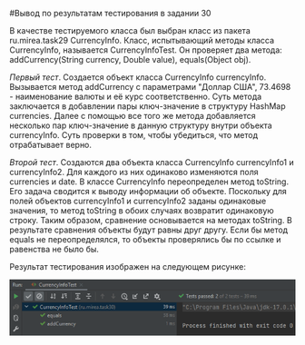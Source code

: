 #Вывод по результатам тестирования в задании 30

В качестве тестируемого класса был выбран класс из пакета ru.mirea.task29 CurrencyInfo. Класс, испытывающий методы класса CurrencyInfo, называется CurrencyInfoTest. Он проверяет два метода: addCurrency(String currency, Double value), equals(Object obj). 

*Первый тест*. Создается объект класса CurrencyInfo currencyInfo. Вызывается метод addCurrency с параметрами "Доллар США", 73.4698 - наименование валюты и её курс соответственно. Суть метода заключается в добавлении пары ключ-значение в структуру HashMap currencies. Далее с помощью все того же метода добавляется несколько пар ключ-значение в данную структуру внутри объекта currencyInfo. Суть проверки в том, чтобы убедиться, что метод отрабатывает верно.

*Второй тест*. Создаются два объекта класса CurrencyInfo currencyInfo1 и currencyInfo2. Для каждого из них одинаково изменяются поля currencies и date. В классе CurrencyInfo переопределен метод toString. Его задача сводится к выводу информации об объекте. Поскольку для полей объектов currencyInfo1 и currencyInfo2 заданы одинаковые значения, то метод toString в обоих случаях возвратит одинаковую строку. Таким образом, сравнение основывается на методах toString. В результате сравнения объекты будут равны друг другу. Если бы метод equals не переопределялся, то объекты проверялись бы по ссылке и равенства не было бы.

Результат тестирования изображен на следующем рисунке:

![img.png](img.png)